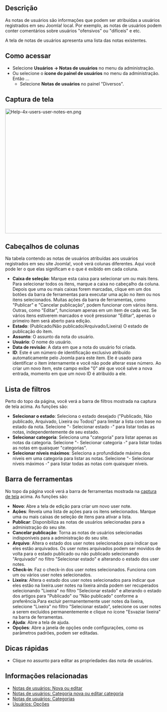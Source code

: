 <!-- Filename: Help4.x:User_Notes / Display title: Notas de usuários -->

## Descrição

As notas de usuários são informações que podem ser atribuídas a usuários
registrados em seu Joomla! local. Por exemplo, as notas de usuários
podem conter comentários sobre usuários "ofensivos" ou "difíceis" e etc.

A tela de notas de usuários apresenta uma lista das notas existentes.

## Como acessar

- Selecione **Usuários → Notas de usuários** no menu da
  administração.
- Ou selecione o **ícone do painel de usuários** no menu da
  administração. Então ...
  - Selecione **Notas de usuários** no painel "Diversos".

## Captura de tela

<img
src="https://docs.joomla.org/images/f/f4/Help-4x-users-user-notes-en.png"
decoding="async" data-file-width="800" data-file-height="402"
width="800" height="402" alt="Help-4x-users-user-notes-en.png" />

## Cabeçalhos de colunas

Na tabela contendo as notas de usuários atribuídas aos usuários
registrados em seu site Joomla!, você verá colunas diferentes. Aqui você
pode ler o que elas significam e o que é exibido em cada coluna.

- **Caixa de seleção**: Marque esta caixa para selecionar um ou mais
  itens. Para selecionar todos os itens, marque a caixa no cabeçalho da
  coluna. Depois que uma ou mais caixas forem marcadas, clique em um dos
  botões da barra de ferramentas para executar uma ação no item ou nos
  itens selecionados. Muitas ações da barra de ferramentas, como
  "Publicar" e "Cancelar publicação", podem funcionar com vários itens.
  Outras, como "Editar", funcionam apenas em um item de cada vez. Se
  vários itens estiverem marcados e você pressionar "Editar", apenas o
  primeiro item será aberto para edição.
- **Estado**: (Publicado/Não publicado/Arquivado/Lixeira) O estado de
  publicação do item.
- **Assunto**: O assunto da nota do usuário.
- **Usuário**: O nome do usuário.
- **Data de revisão**: A data em que a nota do usuário foi criada.
- **ID**: Este é um número de identificação exclusivo atribuído
  automaticamente pelo Joomla para este item. Ele é usado para
  identificar o item internamente e você não pode alterar esse número.
  Ao criar um novo item, este campo exibe "0" até que você salve a nova
  entrada, momento em que um novo ID é atribuído a ele.

## Lista de filtros

Perto do topo da página, você verá a barra de filtros mostrada na
captura de tela acima. As funções são:

- **Selecionar o estado**: Seleciona o estado desejado ("Publicado, Não
  publicado, Arquivado, Lixeira ou Todos)" para limitar a lista com base
  no estado da nota. Selecione "- Selecionar estado -" para listar todas
  as notas, independentemente de seu estado.
- **Selecionar categoria**: Seleciona uma "categoria" para listar apenas
  as notas da categoria. Selecione "- Selecionar categoria -" para
  listar todas as notas em quaisquer "categorias".
- **Selecionar níveis máximos**: Seleciona a profundidade máxima dos
  níveis em uma categoria para listar as notas. Selecione "- Selecionar
  níveis máximos -" para listar todas as notas com quaisquer níveis.

## Barra de ferramentas

No topo da página você verá a barra de ferramentas mostrada na [captura
de tela](#Captura_de_tela) acima. As funções são:

- **Novo**: Abre a tela de edição para criar um novo user note.
- **Ações**: Revela uma lista de ações para os itens selecionados.
  Marque uma ou mais caixas de seleção de itens para ativar a lista.
- **Publicar**: Disponibiliza as notas de usuários selecionadas para a
  administração do seu site.
- **Cancelar publicação**: Torna as notas de usuários selecionadas
  indisponíveis para a administração do seu site.
- **Arquivo**: Altera o estado dos user notes selecionados para indicar
  que eles estão arquivados. Os user notes arquivados podem ser movidos
  de volta para o estado publicado ou não publicado selecionando
  "Arquivado" no filtro "Selecionar estado" e alterando o estado dos
  user notes.
- **Check-in**: Faz o check-in dos user notes selecionados. Funciona com
  um ou vários user notes selecionados.
- **Lixeira**: Altera o estado dos user notes selecionados para indicar
  que eles estão na lixeira.user notes na lixeira ainda podem ser
  recuperados selecionando "Lixeira" no filtro "Selecionar estado" e
  alterando o estado dos artigos para "Publicado" ou "Não publicado"
  conforme a preferência.Para excluir permanentemente user notes da
  lixeira, selecione "Lixeira" no filtro "Selecionar estado", selecione
  os user notes a serem excluídos permanentemente e clique no ícone
  "Esvaziar lixeira" na barra de ferramentas.
- **Ajuda**: Abre a tela de ajuda.
- **Opções**: Abre a janela de opções onde configurações, como os
  parâmetros padrões, podem ser editadas.

## Dicas rápidas

- Clique no assunto para editar as propriedades das nota de usuários.

## Informações relacionadas

- [Notas de usuários: Nova ou
  editar](https://docs.joomla.org/Help4.x:User_Notes:_New_or_Edit/pt-br "Help4.x:User Notes: New or Edit/pt-br")
- <a
  href="https://docs.joomla.org/index.php?title=Help4.x:User_Notes:_New_or_Edit_Category/pt-br&amp;action=edit&amp;redlink=1"
  class="new"
  title="Help4.x:User Notes: New or Edit Category/pt-br (page does not exist)">Notas
  de usuários: Categoria nova ou editar categoria</a>
- [Notas de usuários:
  Categorias](https://docs.joomla.org/Help4.x:User_Notes:_Categories/pt-br "Help4.x:User Notes: Categories/pt-br")
- [Usuários:
  Opções](https://docs.joomla.org/Help4.x:Users:_Options/pt-br "Help4.x:Users: Options/pt-br")
